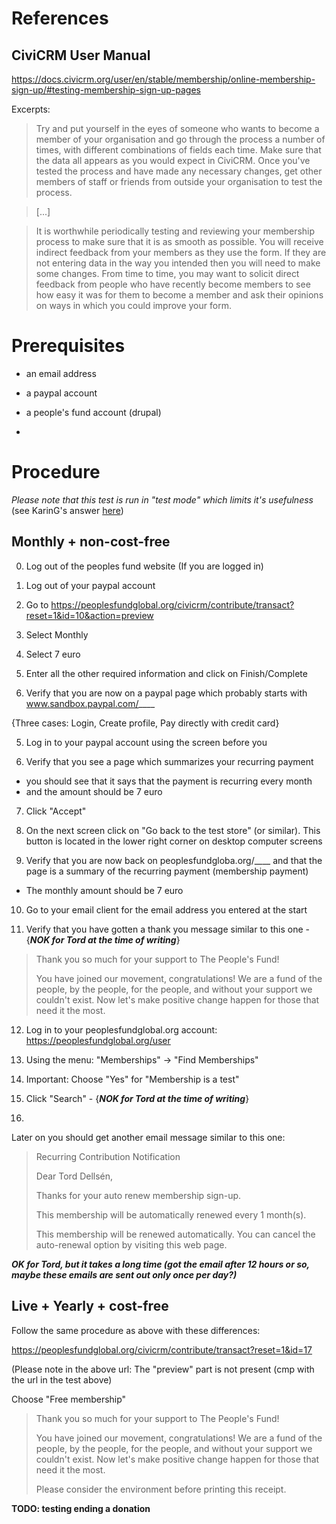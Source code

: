 

# References

## CiviCRM User Manual

https://docs.civicrm.org/user/en/stable/membership/online-membership-sign-up/#testing-membership-sign-up-pages

Excerpts:

> Try and put yourself in the eyes of someone who wants to become a member of your organisation and go through the process a number of times, with different combinations of fields each time. Make sure that the data all appears as you would expect in CiviCRM. Once you've tested the process and have made any necessary changes, get other members of staff or friends from outside your organisation to test the process.

> [...]

> It is worthwhile periodically testing and reviewing your membership process to make sure that it is as smooth as possible. You will receive indirect feedback from your members as they use the form. If they are not entering data in the way you intended then you will need to make some changes. From time to time, you may want to solicit direct feedback from people who have recently become members to see how easy it was for them to become a member and ask their opinions on ways in which you could improve your form.


# Prerequisites

* an email address
* a paypal account
* a people's fund account (drupal)


* 


# Procedure

*Please note that this test is run in "test mode" which limits it's usefulness* (see KarinG's answer [here](https://civicrm.stackexchange.com/questions/17504/error-message-when-testing-memberships-expected-one-paymentprocessor-but-found))

## Monthly + non-cost-free

0. Log out of the peoples fund website (If you are logged in)

1. Log out of your paypal account

1. Go to https://peoplesfundglobal.org/civicrm/contribute/transact?reset=1&id=10&action=preview

2. Select Monthly

3. Select 7 euro

3. Enter all the other required information and click on Finish/Complete

4. Verify that you are now on a paypal page which probably starts with www.sandbox.paypal.com/____ 

{Three cases: Login, Create profile, Pay directly with credit card}

5. Log in to your paypal account using the screen before you

6. Verify that you see a page which summarizes your recurring payment
  * you should see that it says that the payment is recurring every month
  * and the amount should be 7 euro

7. Click "Accept"

8. On the next screen click on "Go back to the test store" (or similar). This button is located in the lower right corner on desktop computer screens

9. Verify that you are now back on peoplesfundgloba.org/____ and that the page is a summary of the recurring payment (membership payment)
  * The monthly amount should be 7 euro

10. Go to your email client for the email address you entered at the start

11. Verify that you have gotten a thank you message similar to this one - {***NOK for Tord at the time of writing***}

> Thank you so much for your support to The People's Fund!
> 
> You have joined our movement, congratulations! We are a fund of the people, by the people, for the people, and without your support we couldn't exist. Now let's make positive change happen for those that need it the most.

12. Log in to your peoplesfundglobal.org account: https://peoplesfundglobal.org/user

13. Using the menu: "Memberships" -> "Find Memberships"

14. Important: Choose "Yes" for "Membership is a test"

15. Click "Search" - {***NOK for Tord at the time of writing***}

16. 


Later on you should get another email message similar to this one:

> Recurring Contribution Notification
> 
> Dear Tord Dellsén,
> 
> Thanks for your auto renew membership sign-up.
> 
> This membership will be automatically renewed every 1 month(s).
> 
> This membership will be renewed automatically. You can cancel the auto-renewal option by visiting this web page.

***OK for Tord, but it takes a long time (got the email after 12 hours or so, maybe these emails are sent out only once per day?)***



## Live + Yearly + cost-free

Follow the same procedure as above with these differences:

https://peoplesfundglobal.org/civicrm/contribute/transact?reset=1&id=17

(Please note in the above url: The "preview" part is not present (cmp with the url in the test above)

Choose "Free membership"



> Thank you so much for your support to The People's Fund!
> 
> You have joined our movement, congratulations! We are a fund of the people, by the people, for the people, and without your support we couldn't exist. Now let's make positive change happen for those that need it the most.
> 
> Please consider the environment before printing this receipt.



**TODO: testing ending a donation**







